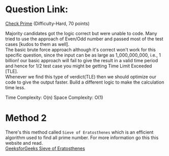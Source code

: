 # Question Link:
[Check Prime](https://www.hackerrank.com/contests/gdsc-coding-round-2023-set-2/challenges/check-prime-7-1) (Difficulty-Hard, 70 points)  

Majority candidates got the logic correct but were unable to code. Many tried to use the approach of Even/Odd number and passed most of the test cases [kudos to them as well].    
The basic brute force approach although it's correct won't work for this specific question, since the input can be as large as 1_000_000_000, i.e., 1 billion! our basic approach will fail to give the result in a valid time period and hence for 1/2 test case you might be getting Time Limit Exceeded [TLE].  
Whenever we find this type of verdict(TLE) then we should optimize our code to give the output faster. Build a different logic to make the calculation time less.  

Time Complexity: O(n)
Space Complexity: O(1)

# Method 2
There's this method called `Sieve of Eratosthenes` which is an efficient algorithm used to find all prime number. For more information go this this website and read.  
[GeeksforGeeks Sieve of Eratosthenes](https://www.geeksforgeeks.org/sieve-of-eratosthenes/)